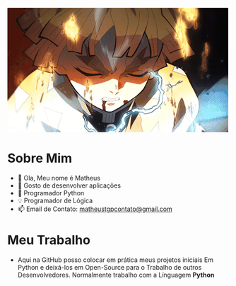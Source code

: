 ![Zenitsu Slogan](ZenitsuThunder.gif)
# Sobre Mim

- 👋 Ola, Meu nome é Matheus
- 👀 Gosto de desenvolver aplicações
- 🐍 Programador Python
- 💡 Programador de Lógica
- 📫 Email de Contato: matheustgpcontato@gmail.com

# Meu Trabalho

- Aqui na GitHub posso colocar em prática meus projetos iniciais
Em Python e deixá-los em Open-Source para o Trabalho de outros
Desenvolvedores. Normalmente trabalho com a Línguagem **Python**
